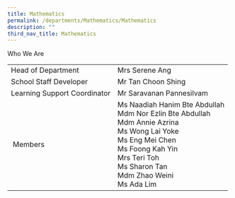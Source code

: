 ```yaml
---
title: Mathematics
permalink: /departments/Mathematics/Mathematics
description: ""
third_nav_title: Mathematics
---
```

Who We Are


|  |  | 
| -------- | -------- | 
| Head of Department | Mrs Serene Ang
|School Staff Developer | Mr Tan Choon Shing
|Learning Support Coordinator| Mr Saravanan Pannesilvam
| Members| Ms Naadiah Hanim Bte Abdullah  <br>Mdm Nor Ezlin Bte Abdullah  <br>Mdm Annie Azrina  <br>Ms Wong Lai Yoke  <br>Ms Eng Mei Chen  <br>Ms Foong Kah Yin  <br>Mrs Teri Toh  <br>Ms Sharon Tan  <br>Mdm Zhao Weini  <br>Ms Ada Lim

